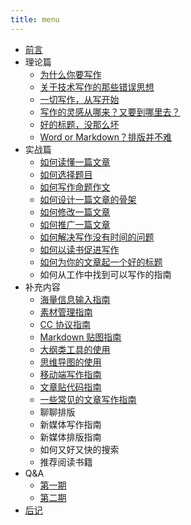 ```yaml
---
title: menu
---
```

- [前言](/perface)
- 理论篇
	- [为什么你要写作](/why-you-should-write)
	- [关于技术写作的那些错误思想](/misconceptions)
	- [一切写作，从写开始](/start-from-writting)
	- [写作的灵感从哪来？又要到哪里去？](/about-idea)
	- [好的标题，没那么坏](/good-title) 
	- [Word or Markdown？排版并不难](/word)
- 实战篇
	- [如何读懂一篇文章](/how-to-read-a-article)
	- [如何选择题目](/how-to-choose-a-title)
	- [如何写作命题作文](/how-to-write-propositional-composition)
	- [如何设计一篇文章的骨架](/how-to-design-skeleton)
	- [如何修改一篇文章](/how-to-modify)
	- [如何推广一篇文章](/how-to-spread)
	- [如何解决写作没有时间的问题](/how-to-make-time)
	- [如何以读书促进写作](/how-to-read-and-write)
	- [如何为你的文章起一个好的标题](/how-to-generate-title)
	- 如何从工作中找到可以写作的指南
- 补充内容
	- [海量信息输入指南](/information)
	- [素材管理指南](/assets) 
	- [CC 协议指南](/cc-guide)
	- [Markdown 贴图指南](/pasteimage)
	- [大纲类工具的使用](/outliner)
	- [思维导图的使用](/mindmap)
	- [移动端写作指南](/mobile)
	- [文章贴代码指南](/pastecode)
	- [一些常见的文章写作指南](/write-guide)
	- 聊聊排版
	- 新媒体写作指南
	- 新媒体排版指南
	- 如何又好又快的搜索
	- 推荐阅读书籍
- Q&A
	- [第一期](/qa1)
	- [第二期](/qa2)
- [后记](/postscript)